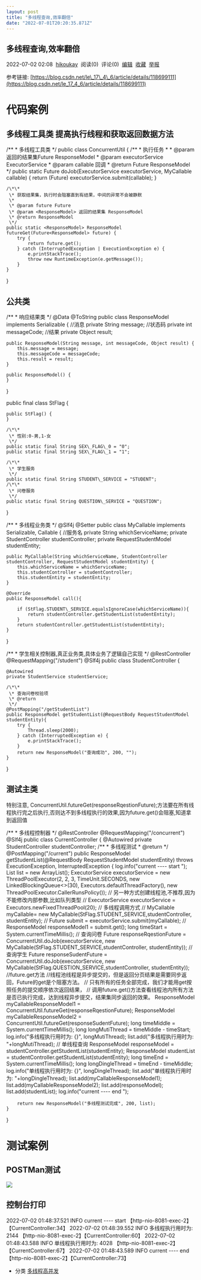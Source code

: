 ```yaml
---
layout: post
title: "多线程查询,效率翻倍"
date: "2022-07-01T20:20:35.871Z"
---
```

多线程查询,效率翻倍
----------

2022-07-02 02:08  [hikoukay](https://www.cnblogs.com/hikoukay/)  阅读(0)  评论(0)  [编辑](https://i.cnblogs.com/EditPosts.aspx?postid=16436349)  [收藏](javascript:void(0))  [举报](javascript:void(0))

参考链接: [https://blog.csdn.net/le\_17\_4\_6/article/details/118699111](https://blog.csdn.net/le_17_4_6/article/details/118699111)

代码案例
====

多线程工具类 提高执行线程和获取返回数据方法
----------------------

/\*\*
 \* 多线程工具类
 \*/
public class ConcurrentUtil {
    /\*\*
     \* 执行任务
     \*
     \* @param <ResponseModel> 返回的结果集Future ResponseModel
     \* @param executorService ExecutorService
     \* @param callable 回调
     \* @return Future ResponseModel
     \*/
    public static <ResponseModel> Future<ResponseModel> doJob(ExecutorService executorService, MyCallable callable) {
        return (Future<ResponseModel>) executorService.submit(callable);
    }

    /\*\*
     \* 获取结果集，执行时会阻塞直到有结果，中间的异常不会被静默
     \*
     \* @param future Future
     \* @param <ResponseModel> 返回的结果集 ResponseModel
     \* @return ResponseModel
     \*/
    public static <ResponseModel> ResponseModel futureGet(Future<ResponseModel> future) {
        try {
            return future.get();
        } catch (InterruptedException | ExecutionException e) {
            e.printStackTrace();
            throw new RuntimeException(e.getMessage());
        }
    }
}

公共类
---

/\*\*
 \* 响应结果类
 \*/
@Data
@ToString
public class ResponseModel implements Serializable {
    //消息
    private String message;
    //状态码
    private int messageCode;
    //结果
    private Object result;

    public ResponseModel(String message, int messageCode, Object result) {
        this.message = message;
        this.messageCode = messageCode;
        this.result = result;
    }

    public ResponseModel() {
    }
}

public final class StFlag {


    public StFlag() {
    }

    /\*\*
     \* 性别:0-男,1-女
     \*/
    public static final String SEX\_FLAG\_0 = "0";
    public static final String SEX\_FLAG\_1 = "1";

    /\*\*
     \* 学生服务
     \*/
    public static final String STUDENT\_SERVICE = "STUDENT";
    /\*\*
     \* 问卷服务
     \*/
    public static final String QUESTION\_SERVICE = "QUESTION";
}

/\*\*
 \* 多线程业务类
 \*/
@Slf4j
@Setter
public class MyCallable implements Serializable, Callable<ResponseModel> {
    //服务名
    private String whichServiceName;
    private StudentController studentController;
    private RequestStudentModel studentEntity;


    public MyCallable(String whichServiceName, StudentController studentController, RequestStudentModel studentEntity) {
        this.whichServiceName = whichServiceName;
        this.studentController = studentController;
        this.studentEntity = studentEntity;
    }

    @Override
    public ResponseModel call(){

        if (StFlag.STUDENT\_SERVICE.equalsIgnoreCase(whichServiceName)){
            return studentController.getStudentList(studentEntity);
        }
        return studentController.getStudentList(studentEntity);
    }
}

/\*\*
 \* 学生相关控制器,真正业务类,具体业务了逻辑自己实现
 \*/
@RestController
@RequestMapping("/student")
@Slf4j
public class StudentController {

    @Autowired
    private StudentService studentService;

    /\*\*
     \* 查询问卷校验项
     \* @return
     \*/
    @PostMapping("/getStudentList")
    public ResponseModel getStudentList(@RequestBody RequestStudentModel studentEntity){
        try {
            Thread.sleep(2000);
        } catch (InterruptedException e) {
            e.printStackTrace();
        }
        return new ResponseModel("查询成功", 200, "");
    }
}

测试主类
----

特别注意, ConcurrentUtil.futureGet(responseRqestionFuture);方法要在所有线程执行完之后执行,否则达不到多线程执行的效果,因为future.get()会阻塞,知道拿到返回值

/\*\*
 \* 多线程控制器
 \*/
@RestController
@RequestMapping("/concurrent")
@Slf4j
public class CurrentController {
    @Autowired
    private StudentController studentController;
    /\*\*
     \* 多线程测试
     \* @return
     \*/
    @PostMapping("/current")
    public ResponseModel getStudentList(@RequestBody RequestStudentModel studentEntity) throws ExecutionException, InterruptedException {
        log.info("current   ---- start ");
        List list \= new ArrayList();
        ExecutorService executorService \= new ThreadPoolExecutor(2, 2, 3,
                TimeUnit.SECONDS, new LinkedBlockingQueue<>(30), Executors.defaultThreadFactory(),
                new ThreadPoolExecutor.CallerRunsPolicy());
//        另一种方式创建线程池,不推荐,因为不能修改内部参数,比如队列类型
//        ExecutorService executorService = Executors.newFixedThreadPool(20);
//        多线程调用方式
//        MyCallable myCallable= new MyCallable(StFlag.STUDENT\_SERVICE,studentController, studentEntity);
//        Future<ResponseModel> submit = executorService.submit(myCallable);
//        ResponseModel responseModel1 = submit.get();
        long timeStart = System.currentTimeMillis();
        // 查询问卷
        Future<ResponseModel> responseRqestionFuture = ConcurrentUtil.doJob(executorService,
                new MyCallable(StFlag.STUDENT\_SERVICE,studentController, studentEntity));
        // 查询学生
        Future<ResponseModel> responseSudentFuture = ConcurrentUtil.doJob(executorService,
                new MyCallable(StFlag.QUESTION\_SERVICE,studentController, studentEntity));
        //future.get方法
        //线程池线程是异步提交的，但是返回分页结果是需要同步返回，Future的get是个阻塞方法。
        // 只有所有的任务全部完成，我们才能用get按照任务的提交顺序依次返回结果，
        // 调用future.get()方法查看线程池内所有方法是否已执行完成，达到线程异步提交，结果集同步返回的效果。
        ResponseModel myCallableResponseModel1 = ConcurrentUtil.futureGet(responseRqestionFuture);
        ResponseModel myCallableResponseModel2 \= ConcurrentUtil.futureGet(responseSudentFuture);
        long timeMiddle = System.currentTimeMillis();
        long longMutiThread = timeMiddle - timeStart;
        log.info("多线程执行用时为: {}", longMutiThread);
        list.add("多线程执行用时为: "+longMutiThread);
        // 单线程查询
        ResponseModel responseModel = studentController.getStudentList(studentEntity);
        ResponseModel studentList \= studentController.getStudentList(studentEntity);
        long timeEnd = System.currentTimeMillis();
        long longDingleThread = timeEnd - timeMiddle;
        log.info("单线程执行用时为: {}", longDingleThread);
        list.add("单线程执行用时为: "+longDingleThread);
        list.add(myCallableResponseModel1);
        list.add(myCallableResponseModel2);
        list.add(responseModel);
        list.add(studentList);
        log.info("current   ---- end ");

        return new ResponseModel("多线程测试完成", 200, list);
    }
}

测试案例
====

POSTMan测试
---------

![](https://img2022.cnblogs.com/blog/1196335/202207/1196335-20220702020747930-155960069.png)

控制台打印
-----

2022-07-02 01:48:37.521 INFO  current   ---- start  【http-nio-8081-exec-2】【CurrentController:34】
2022-07-02 01:48:39.552 INFO  多线程执行用时为: 2144 【http-nio-8081-exec-2】【CurrentController:60】
2022-07-02 01:48:43.588 INFO  单线程执行用时为: 4028 【http-nio-8081-exec-2】【CurrentController:67】
2022-07-02 01:48:43.589 INFO  current   ---- end  【http-nio-8081-exec-2】【CurrentController:73】

*   分类 [多线程高并发](https://www.cnblogs.com/hikoukay/category/1756219.html)